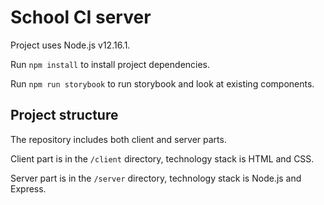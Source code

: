 # School CI server

Project uses Node.js v12.16.1.

Run `npm install` to install project dependencies.

Run `npm run storybook` to run storybook and look at existing components.

## Project structure

The repository includes both client and server parts.

Client part is in the `/client` directory, technology stack is HTML and CSS.

Server part is in the `/server` directory, technology stack is Node.js and Express.
